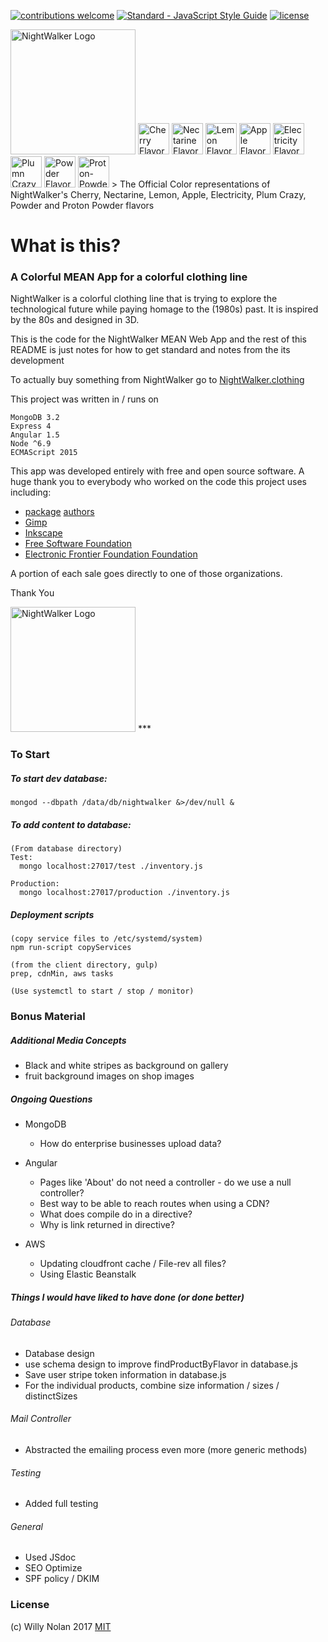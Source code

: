 [![contributions welcome](https://img.shields.io/badge/contributions-welcome-brightgreen.svg?style=flat)](https://github.com/computersarecool/nightwalker/issues)
[![Standard - JavaScript Style Guide](https://img.shields.io/badge/code_style-standard-brightgreen.svg)](http://standardjs.com/)
[![license](https://img.shields.io/github/license/mashape/apistatus.svg)]()

  <img src="https://nightwalker.clothing/images/text_logo.svg" alt="NightWalker Logo" style="width: 200px;"/>

  <img src="https://dummyimage.com/50/c71b39/c71b39.jpg" alt="Cherry Flavor" style="width: 50px;"/>
  <img src="https://dummyimage.com/50/fa5132/fa5132.jpg" alt="Nectarine Flavor" style="width: 50px;"/>
  <img src="https://dummyimage.com/50/feda60/feda60.jpg" alt="Lemon Flavor" style="width: 50px;"/>
  <img src="https://dummyimage.com/50/005b3a/005b3a.jpg" alt="Apple Flavor" style="width: 50px;"/>
  <img src="https://dummyimage.com/50/26599a/26599a.jpg" alt="Electricity Flavor" style="width: 50px;"/>
  <img src="https://dummyimage.com/50/3f2c63/3f2c63.jpg" alt="Plumn Crazy Flavor" style="width: 50px;"/>
  <img src="https://dummyimage.com/50/e45c68/e45c68.jpg" alt="Powder Flavor" style="width: 50px;"/>
  <img src="https://dummyimage.com/50/ed243f/ed243f.jpg" alt="Proton-Powder Flavor" style="width: 50px;"/>
  > The Official Color representations of NightWalker's Cherry, Nectarine, Lemon, Apple, Electricity, Plum Crazy, Powder and Proton Powder flavors

# What is this?
### A Colorful MEAN App for a colorful clothing line

  NightWalker is a colorful clothing line that is trying to explore the technological future while paying homage to the (1980s) past. It is inspired by the 80s and designed in 3D.

  This is the code for the NightWalker MEAN Web App and the rest of this README is just notes for how to get standard and notes from the its development
  
  To actually buy something from NightWalker go to [NightWalker.clothing](https://nightwalker.clothing "The Nightwalker.clothing website")
  
  This project was written in / runs on
  ```
  MongoDB 3.2
  Express 4
  Angular 1.5 
  Node ^6.9
  ECMAScript 2015
  ```
  
  This app was developed entirely with free and open source software. A huge thank you to everybody who worked on the code this project uses including: 
  
  * [package](https://raw.githubusercontent.com/computersarecool/nightwalker/master/server/package.json "Server Package.json") [authors](https://raw.githubusercontent.com/computersarecool/nightwalker/master/server/package.json "Client Package.json")
  * [Gimp](https://www.gimp.org/ "Gimp")
  * [Inkscape](https://inkscape.org/ "Inkscape")
  * [Free Software Foundation](https://www.fsf.org "FSF")
  * [Electronic Frontier Foundation Foundation](https://www.eff.org "EFF") 
  
  A portion of each sale goes directly to one of those organizations. 
  
  Thank You
  
  <img src="https://nightwalker.clothing/images/symbol_logo.svg" alt="NightWalker Logo" style="width: 200px;"/>
***

### To Start
##### To start dev database:
    mongod --dbpath /data/db/nightwalker &>/dev/null &

##### To add content to database:
    (From database directory)
    Test:
      mongo localhost:27017/test ./inventory.js

    Production:
      mongo localhost:27017/production ./inventory.js
      
##### Deployment scripts
    (copy service files to /etc/systemd/system)
    npm run-script copyServices
    
    (from the client directory, gulp)
    prep, cdnMin, aws tasks

    (Use systemctl to start / stop / monitor)
    
### Bonus Material
##### Additional Media Concepts
  - Black and white stripes as background on gallery
  - fruit background images on shop images
  
##### Ongoing Questions
- MongoDB
  - How do enterprise businesses upload data?

- Angular
  - Pages like 'About' do not need a controller - do we use a null controller?
  - Best way to be able to reach routes when using a CDN?
  - What does compile do in a directive?
  - Why is link returned in directive?

- AWS
  - Updating cloudfront cache / File-rev all files?
  - Using Elastic Beanstalk

##### Things I would have liked to have done (or done better)
###### Database
  - Database design
  - use schema design to improve findProductByFlavor in database.js
  - Save user stripe token information in database.js
  - For the individual products, combine size information / sizes / distinctSizes

###### Mail Controller
  - Abstracted the emailing process even more (more generic methods)

###### Testing
  - Added full testing

###### General
  - Used JSdoc
  - SEO Optimize
  - SPF policy / DKIM

### License
(c) Willy Nolan 2017 
[MIT](http://en.wikipedia.org/wiki/MIT_License)

